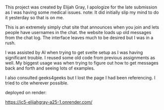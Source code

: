 This project was created by Elijah Gray, I apologize for the late submission as I was having some medical issues.
note: It did initially slip my mind to do it yesterday so that is on me.

This is an extremely simply chat site that announces when you join and lets people have usernames in the chat.
the website loads up old messages from the chat log. The interface leaves much to be desired but I was in a rush.

I was assisted by AI when trying to get svelte setup as I was having significant trouble. I reused some old code from
previous assignments as well. My biggest usage was when trying to figure out how to get messages back and forth and seeing
lots of examples.

I also consulted geeks4geeks but I lost the page I had been referencing. I tried to cite wherever possible.

deployed on render:

https://ic5-elijahgray-a25-1.onrender.com/